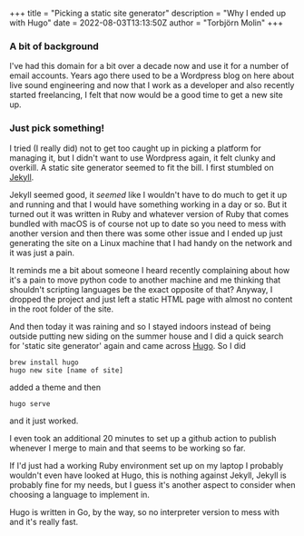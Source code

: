 +++
title = "Picking a static site generator"
description = "Why I ended up with Hugo"
date = 2022-08-03T13:13:50Z
author = "Torbjörn Molin"
+++

### A bit of background

I've had this domain for a bit over a decade now and use it for a number of email accounts. Years ago there used to be a Wordpress blog on here about live sound engineering and now that I work as a developer and also recently started freelancing, I felt that now would be a good time to get a new site up.

### Just pick something!

I tried (I really did) not to get too caught up in picking a platform for managing it, but I didn't want to use Wordpress again, it felt clunky and overkill. A static site generator seemed to fit the bill. I first stumbled on [Jekyll](https://jekyllrb.com).

Jekyll seemed good, it _seemed_ like I wouldn't have to do much to get it up and running and that I would have something working in a day or so. But it turned out it was written in Ruby and whatever version of Ruby that comes bundled with macOS is of course not up to date so you need to mess with another version and then there was some other issue and I ended up just generating the site on a Linux machine that I had handy on the network and it was just a pain.

It reminds me a bit about someone I heard recently complaining about how it's a pain to move python code to another machine and me thinking that shouldn't scripting languages be the exact opposite of that? Anyway, I dropped the project and just left a static HTML page with almost no content in the root folder of the site.

And then today it was raining and so I stayed indoors instead of being outside putting new siding on the summer house and I did a quick search for 'static site generator' again and came across [Hugo](https://gohugo.io). So I did

    brew install hugo
    hugo new site [name of site]

added a theme and then

    hugo serve

and it just worked.

I even took an additional 20 minutes to set up a github action to publish whenever I merge to main and that seems to be working so far.

If I'd just had a working Ruby environment set up on my laptop I probably wouldn't even have looked at Hugo, this is nothing against Jekyll, Jekyll is probably fine for my needs, but I guess it's another aspect to consider when choosing a language to implement in.

Hugo is written in Go, by the way, so no interpreter version to mess with and it's really fast.
